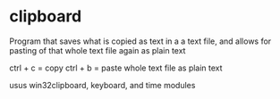 # clipboard
Program that saves what is copied as text in a a text file, and allows for pasting of that whole text file again as plain text

ctrl + c = copy
ctrl + b = paste whole text file as plain text

usus win32clipboard, keyboard, and time modules
